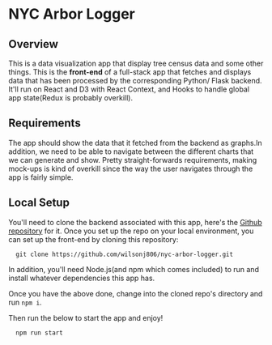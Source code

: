 # NYC Arbor Logger
## Overview
This is a data visualization app that display tree census data and some other things. This is the **front-end** of a full-stack app that fetches and displays data that has been processed by the corresponding Python/ Flask backend. It'll run on React and D3 with React Context, and Hooks to handle global app state(Redux is probably overkill).

## Requirements
The app should show the data that it fetched from the backend as graphs.In addition, we need to be able to navigate between the different charts that we can generate and show. Pretty straight-forwards requirements, making mock-ups is kind of overkill since the way the user navigates through the app is fairly simple.

## Local Setup
You'll need to clone the backend associated with this app, here's the [Github repository](https://github.com/wilsonj806/nyc-tree-data-fetcher) for it. Once you set up the repo on your local environment, you can set up the front-end by cloning this repository:
```
  git clone https://github.com/wilsonj806/nyc-arbor-logger.git
```
In addition, you'll need Node.js(and npm which comes included) to run and install whatever dependencies this app has.

Once you have the above done, change into the cloned repo's directory and run `npm i`.

Then run the below to start the app and enjoy!
```
  npm run start
```